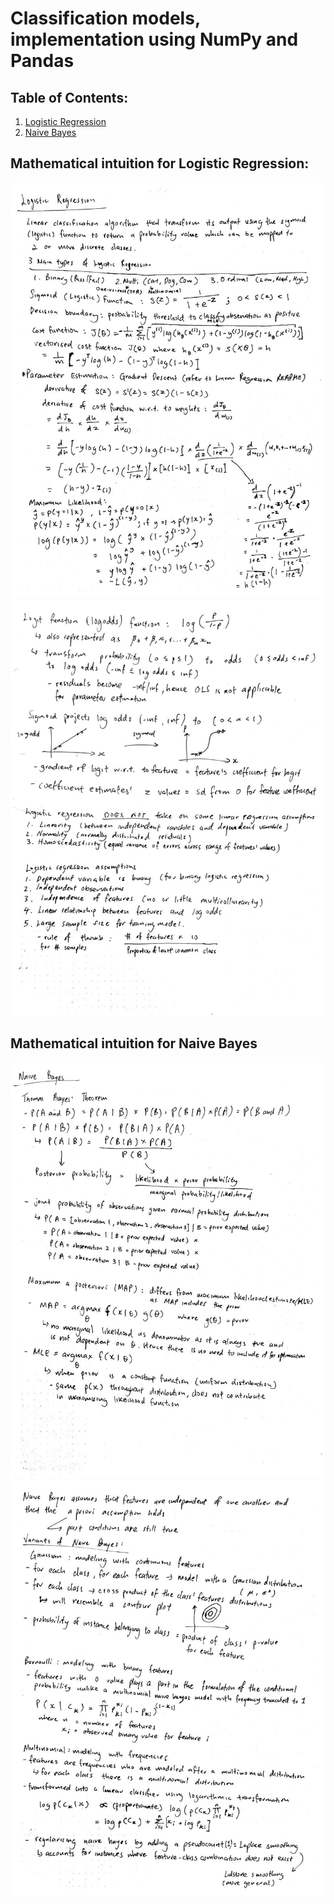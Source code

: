 # Classification models, implementation using NumPy and Pandas

## Table of Contents:
1. [Logistic Regression](#mathematical-intuition-for-logistic-regression)
2. [Naive Bayes](#mathematical-intuition-for-naive-bayes)

## Mathematical intuition for Logistic Regression:
![](../assets/classification/log_reg1.jpg)
![](../assets/classification/log_reg2.jpg)

## Mathematical intuition for Naive Bayes
![](../assets/classification/naive_1.jpg)
![](../assets/classification/naive_2.jpg)
